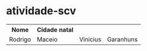# atividade-scv

<table>
  <tr>
    <th>Nome</th>
    <th>Cidade natal</th>
  </tr>
  <tr>
    <td>Rodrigo</td>
    <td>Maceio</td>
    <td>Vinicius</td>
    <td>Garanhuns</td>
  </tr>
</table>